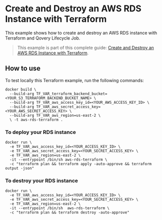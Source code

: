 # Create and Destroy an AWS RDS Instance with Terraform

This example shows how to create and destroy an AWS RDS instance with Terraform and Qovery Lifecycle Job.

> This example is part of this complete guide: [Create and Destroy an AWS RDS Instance with Terraform](https://hub.qovery.com/guides/tutorial/how-to-use-lifecycle-job-to-deploy-any-kind-of-resources/).

## How to use

To test locally this Terraform example, run the following commands:

```shell
docker build \
  --build-arg TF_VAR_terraform_backend_bucket=<YOUR_S3_TERRAFORM_BACKEND_BUCKET_NAME> \
  --build-arg TF_VAR_aws_access_key_id=<YOUR_AWS_ACCESS_KEY_ID> \ 
  --build-arg TF_VAR_aws_secret_access_key=<YOUR_AWS_SECRET_ACCESS_KEY> \
  --build-arg TF_VAR_aws_region=us-east-2 \
  \ -t aws-rds-terraform .
```

### To deploy your RDS instance

```shell
docker run \
  -e TF_VAR_aws_access_key_id=<YOUR_ACCESS_KEY_ID> \
  -e TF_VAR_aws_secret_access_key=<YOUR_SECRET_ACCESS_KEY> \
  -e TF_VAR_aws_region=us-east-2 \
  -it --entrypoint /bin/sh aws-rds-terraform \
  -c "terraform plan && terraform apply -auto-approve && terraform output -json"
```

### To destroy your RDS instance

```shell
docker run \
  -e TF_VAR_aws_access_key_id=<YOUR_ACCESS_KEY_ID> \
  -e TF_VAR_aws_secret_access_key=<YOUR_SECRET_ACCESS_KEY> \
  -e TF_VAR_aws_region=us-east-2 \
  -it --entrypoint /bin/sh  aws-rds-terraform \
  -c "terraform plan && terraform destroy -auto-approve"
```
